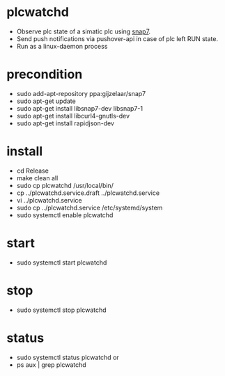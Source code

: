# plcwatchd

* Observe plc state of a simatic plc using [snap7](http://snap7.sourceforge.net/).
* Send push notifications via pushover-api in case of plc left RUN state.
* Run as a linux-daemon process

# precondition
* sudo add-apt-repository ppa:gijzelaar/snap7
* sudo apt-get update
* sudo apt-get install libsnap7-dev libsnap7-1
* sudo apt-get install libcurl4-gnutls-dev
* sudo apt-get install rapidjson-dev

# install
* cd Release
* make clean all
* sudo cp plcwatchd /usr/local/bin/
* cp ../plcwatchd.service.draft ../plcwatchd.service
* vi ../plcwatchd.service
* sudo cp ../plcwatchd.service /etc/systemd/system
* sudo systemctl enable plcwatchd

# start
* sudo systemctl start plcwatchd

# stop
* sudo systemctl stop plcwatchd

# status
* sudo systemctl status plcwatchd
or
* ps aux | grep plcwatchd


